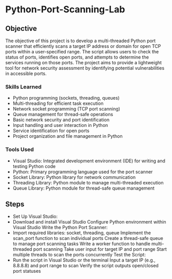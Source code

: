 # Python-Port-Scanning-Lab

## Objective

The objective of this project is to develop a multi-threaded Python port scanner that efficiently scans a target IP address or domain for open TCP ports within a user-specified range. The script allows users to check the status of ports, identifies open ports, and attempts to determine the services running on those ports. The project aims to provide a lightweight tool for network security assessment by identifying potential vulnerabilities in accessible ports.

### Skills Learned

- Python programming (sockets, threading, queues)
- Multi-threading for efficient task execution
- Network socket programming (TCP port scanning)
- Queue management for thread-safe operations
- Basic network security and port identification
- Input handling and user interaction in Python
- Service identification for open ports
- Project organization and file management in Python

### Tools Used

- Visual Studio: Integrated development environment (IDE) for writing and testing Python code
- Python: Primary programming language used for the port scanner
- Socket Library: Python library for network communication
- Threading Library: Python module to manage multi-threaded execution
- Queue Library: Python module for thread-safe queue management

## Steps
- Set Up Visual Studio:
- Download and install Visual Studio
Configure Python environment within Visual Studio
Write the Python Port Scanner:
- Import required libraries: socket, threading, queue
Implement the scan_port function to scan individual ports
Create a thread-safe queue to manage port scanning tasks
Write a worker function to handle multi-threaded port scanning
Take user input for target IP and port range
Start multiple threads to scan the ports concurrently
Test the Script:
- Run the script in Visual Studio or the terminal
Input a target IP (e.g., 8.8.8.8) and port range to scan
Verify the script outputs open/closed port statuses

